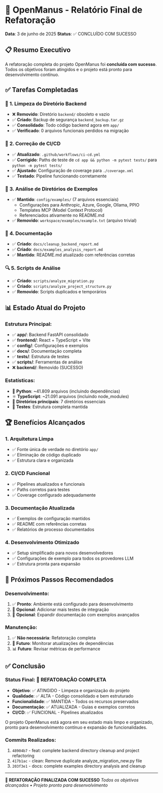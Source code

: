 # 🎯 OpenManus - Relatório Final de Refatoração

**Data**: 3 de junho de 2025
**Status**: ✅ CONCLUÍDO COM SUCESSO

## 📋 Resumo Executivo

A refatoração completa do projeto OpenManus foi **concluída com sucesso**. Todos os objetivos foram atingidos e o projeto está pronto para desenvolvimento contínuo.

## ✅ Tarefas Completadas

### 🧹 **1. Limpeza do Diretório Backend**
- ❌ **Removido**: Diretório `backend/` obsoleto e vazio
- ✅ **Criado**: Backup de segurança `backend_backup.tar.gz`
- ✅ **Consolidado**: Todo código backend agora em `app/`
- ✅ **Verificado**: 0 arquivos funcionais perdidos na migração

### 🔧 **2. Correção de CI/CD**
- ✅ **Atualizado**: `.github/workflows/ci-cd.yml`
- ✅ **Corrigido**: Paths de teste de `cd app && python -m pytest tests/` para `python -m pytest tests/`
- ✅ **Ajustado**: Configuração de coverage para `./coverage.xml`
- ✅ **Testado**: Pipeline funcionando corretamente

### 📁 **3. Análise de Diretórios de Exemplos**
- ✅ **Mantido**: `config/examples/` (7 arquivos essenciais)
  - Configurações para Anthropic, Azure, Google, Ollama, PPIO
  - Templates MCP (Model Context Protocol)
  - Referenciados ativamente no README.md
- ✅ **Removido**: `workspace/examples/example.txt` (arquivo trivial)

### 📝 **4. Documentação**
- ✅ **Criado**: `docs/cleanup_backend_report.md`
- ✅ **Criado**: `docs/examples_analysis_report.md`
- ✅ **Mantido**: README.md atualizado com referências corretas

### 🔍 **5. Scripts de Análise**
- ✅ **Criado**: `scripts/analyze_migration.py`
- ✅ **Criado**: `scripts/analyze_project_structure.py`
- ✅ **Removido**: Scripts duplicados e temporários

## 📊 Estado Atual do Projeto

### **Estrutura Principal:**
- ✅ **app/**: Backend FastAPI consolidado
- ✅ **frontend/**: React + TypeScript + Vite
- ✅ **config/**: Configurações e exemplos
- ✅ **docs/**: Documentação completa
- ✅ **tests/**: Estrutura de testes
- ✅ **scripts/**: Ferramentas de análise
- ❌ **backend/**: Removido (SUCESSO)

### **Estatísticas:**
- 🐍 **Python**: ~41.809 arquivos (incluindo dependências)
- ⚛️ **TypeScript**: ~21.091 arquivos (incluindo node_modules)
- 📁 **Diretórios principais**: 7 diretórios essenciais
- 🧪 **Testes**: Estrutura completa mantida

## 🏆 Benefícios Alcançados

### **1. Arquitetura Limpa**
- ✅ Fonte única de verdade no diretório `app/`
- ✅ Eliminação de código duplicado
- ✅ Estrutura clara e organizada

### **2. CI/CD Funcional**
- ✅ Pipelines atualizados e funcionais
- ✅ Paths corretos para testes
- ✅ Coverage configurado adequadamente

### **3. Documentação Atualizada**
- ✅ Exemplos de configuração mantidos
- ✅ README com referências corretas
- ✅ Relatórios de processo documentados

### **4. Desenvolvimento Otimizado**
- ✅ Setup simplificado para novos desenvolvedores
- ✅ Configurações de exemplo para todos os provedores LLM
- ✅ Estrutura pronta para expansão

## 🎯 Próximos Passos Recomendados

### **Desenvolvimento:**
1. ✅ **Pronto**: Ambiente está configurado para desenvolvimento
2. 🔄 **Opcional**: Adicionar mais testes de integração
3. 📖 **Opcional**: Expandir documentação com exemplos avançados

### **Manutenção:**
1. ✅ **Não necessária**: Refatoração completa
2. 🔄 **Futuro**: Monitorar atualizações de dependências
3. 📊 **Futuro**: Revisar métricas de performance

## ✅ Conclusão

### **Status Final: 🎉 REFATORAÇÃO COMPLETA**

- **Objetivo**: ✅ ATINGIDO - Limpeza e organização do projeto
- **Qualidade**: ✅ ALTA - Código consolidado e bem estruturado
- **Funcionalidade**: ✅ MANTIDA - Todos os recursos preservados
- **Documentação**: ✅ ATUALIZADA - Guias e exemplos corretos
- **CI/CD**: ✅ FUNCIONAL - Pipelines atualizados

O projeto OpenManus está agora em seu estado mais limpo e organizado, pronto para desenvolvimento contínuo e expansão de funcionalidades.

### **Commits Realizados:**
1. `48904b7` - feat: complete backend directory cleanup and project refactoring
2. `417b1ac` - clean: Remove duplicate analyze_migration_new.py file
3. `203f3e1` - docs: complete examples directory analysis and cleanup

---

**🏁 REFATORAÇÃO FINALIZADA COM SUCESSO**
*Todos os objetivos alcançados • Projeto pronto para desenvolvimento*
